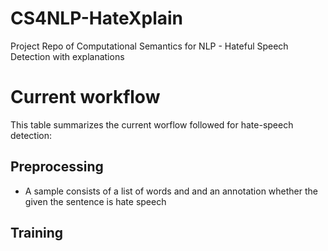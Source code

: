 # CS4NLP-HateXplain
Project Repo of Computational Semantics for NLP - Hateful Speech Detection with explanations

# Current workflow
This table summarizes the current worflow followed for hate-speech detection: 

## Preprocessing 
* A sample consists of a list of words and and an annotation whether the given the sentence is hate speech


## Training

